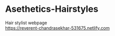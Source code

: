 # Asethetics-Hairstyles
Hair stylist webpage <br>
https://reverent-chandrasekhar-531675.netlify.com
